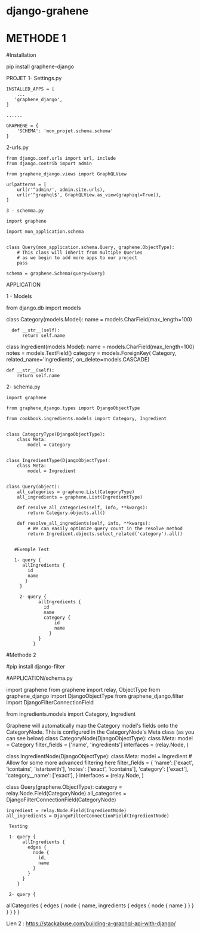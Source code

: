 # django-grahene

# METHODE 1

#Installation

pip install graphene-django


PROJET
  1- Settings.py

    INSTALLED_APPS = [
        ...
       'graphene_django',
    ]

    ......

    GRAPHENE = {
        'SCHEMA': 'mon_projet.schema.schema'
    }
    
   2-urls.py
    
    from django.conf.urls import url, include
    from django.contrib import admin

    from graphene_django.views import GraphQLView

    urlpatterns = [
        url(r'^admin/', admin.site.urls),
        url(r'^graphql$', GraphQLView.as_view(graphiql=True)),
    ]
    
    3 - schemma.py
    
    import graphene

    import mon_application.schema


    class Query(mon_application.schema.Query, graphene.ObjectType):
        # This class will inherit from multiple Queries
        # as we begin to add more apps to our project
        pass

    schema = graphene.Schema(query=Query)


APPLICATION 

1 - Models

  from django.db import models


  class Category(models.Model):
      name = models.CharField(max_length=100)

      def __str__(self):
          return self.name


  class Ingredient(models.Model):
      name = models.CharField(max_length=100)
      notes = models.TextField()
      category = models.ForeignKey(
          Category, related_name='ingredients', on_delete=models.CASCADE)

    def __str__(self):
        return self.name
        
  2- schema.py
  
    import graphene

    from graphene_django.types import DjangoObjectType

    from cookbook.ingredients.models import Category, Ingredient


    class CategoryType(DjangoObjectType):
        class Meta:
            model = Category


    class IngredientType(DjangoObjectType):
        class Meta:
            model = Ingredient


    class Query(object):
        all_categories = graphene.List(CategoryType)
        all_ingredients = graphene.List(IngredientType)

        def resolve_all_categories(self, info, **kwargs):
            return Category.objects.all()

        def resolve_all_ingredients(self, info, **kwargs):
            # We can easily optimize query count in the resolve method
            return Ingredient.objects.select_related('category').all()
            
            
       #Exemple Test
       
       1- query {
          allIngredients {
            id
            name
           }
         }
         
         2- query {
                allIngredients {
                  id
                  name
                  category {
                      id
                      name
                    }
                }
              }

       
#Methode 2 

#pip install django-filter

#APPLICATION/schema.py

import graphene
from graphene import relay, ObjectType
from graphene_django import DjangoObjectType
from graphene_django.filter import DjangoFilterConnectionField

from ingredients.models import Category, Ingredient


 Graphene will automatically map the Category model's fields onto the CategoryNode.
 This is configured in the CategoryNode's Meta class (as you can see below)
class CategoryNode(DjangoObjectType):
    class Meta:
        model = Category
        filter_fields = ['name', 'ingredients']
        interfaces = (relay.Node, )


class IngredientNode(DjangoObjectType):
    class Meta:
        model = Ingredient
        # Allow for some more advanced filtering here
        filter_fields = {
            'name': ['exact', 'icontains', 'istartswith'],
            'notes': ['exact', 'icontains'],
            'category': ['exact'],
            'category__name': ['exact'],
        }
        interfaces = (relay.Node, )


  class Query(graphene.ObjectType):
    category = relay.Node.Field(CategoryNode)
    all_categories = DjangoFilterConnectionField(CategoryNode)

    ingredient = relay.Node.Field(IngredientNode)
    all_ingredients = DjangoFilterConnectionField(IngredientNode)
        
     Testing 
    
     1- query {
          allIngredients {
            edges {
              node {
                id,
                name
              }
            }
          }
        }
      
     2- query {
  allCategories {
    edges {
      node {
        name,
        ingredients {
          edges {
            node {
              name
            }
          }
        }
      }
    }
  }
}


Lien 2 : https://stackabuse.com/building-a-graphql-api-with-django/
